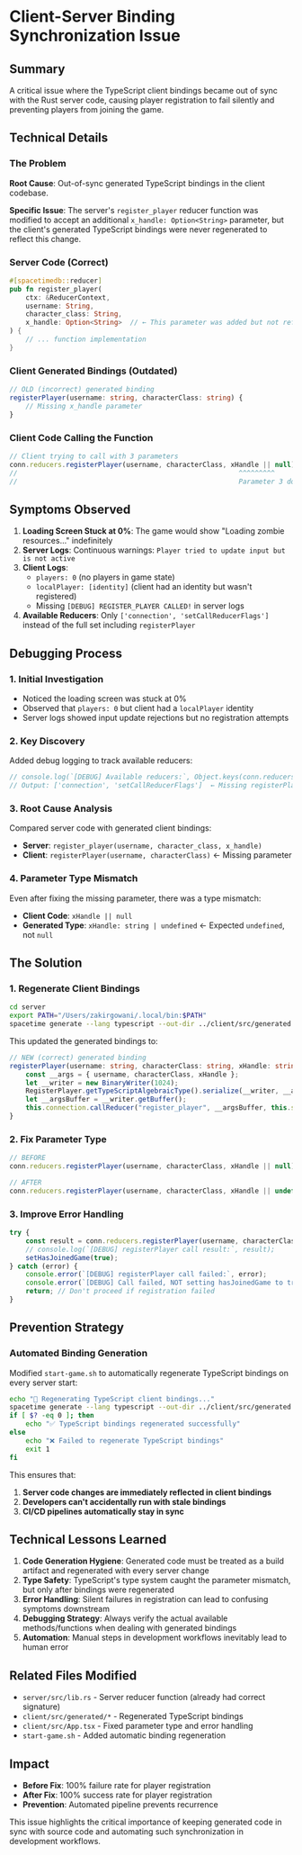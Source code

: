 # Client-Server Binding Synchronization Issue

## Summary

A critical issue where the TypeScript client bindings became out of sync with the Rust server code, causing player registration to fail silently and preventing players from joining the game.

## Technical Details

### The Problem

**Root Cause**: Out-of-sync generated TypeScript bindings in the client codebase.

**Specific Issue**: The server's `register_player` reducer function was modified to accept an additional `x_handle: Option<String>` parameter, but the client's generated TypeScript bindings were never regenerated to reflect this change.

### Server Code (Correct)
```rust
#[spacetimedb::reducer]
pub fn register_player(
    ctx: &ReducerContext, 
    username: String, 
    character_class: String, 
    x_handle: Option<String>  // ← This parameter was added but not reflected in client
) {
    // ... function implementation
}
```

### Client Generated Bindings (Outdated)
```typescript
// OLD (incorrect) generated binding
registerPlayer(username: string, characterClass: string) {
    // Missing x_handle parameter
}
```

### Client Code Calling the Function
```typescript
// Client trying to call with 3 parameters
conn.reducers.registerPlayer(username, characterClass, xHandle || null);
//                                                       ^^^^^^^^^ 
//                                                       Parameter 3 doesn't exist in binding
```

## Symptoms Observed

1. **Loading Screen Stuck at 0%**: The game would show "Loading zombie resources..." indefinitely
2. **Server Logs**: Continuous warnings: `Player tried to update input but is not active`
3. **Client Logs**: 
   - `players: 0` (no players in game state)
   - `localPlayer: [identity]` (client had an identity but wasn't registered)
   - Missing `[DEBUG] REGISTER_PLAYER CALLED!` in server logs
4. **Available Reducers**: Only `['connection', 'setCallReducerFlags']` instead of the full set including `registerPlayer`

## Debugging Process

### 1. Initial Investigation
- Noticed the loading screen was stuck at 0%
- Observed that `players: 0` but client had a `localPlayer` identity
- Server logs showed input update rejections but no registration attempts

### 2. Key Discovery
Added debug logging to track available reducers:
```typescript
// console.log(`[DEBUG] Available reducers:`, Object.keys(conn.reducers || {}));
// Output: ['connection', 'setCallReducerFlags']  ← Missing registerPlayer!
```

### 3. Root Cause Analysis
Compared server code with generated client bindings:
- **Server**: `register_player(username, character_class, x_handle)`
- **Client**: `registerPlayer(username, characterClass)` ← Missing parameter

### 4. Parameter Type Mismatch
Even after fixing the missing parameter, there was a type mismatch:
- **Client Code**: `xHandle || null` 
- **Generated Type**: `xHandle: string | undefined` ← Expected `undefined`, not `null`

## The Solution

### 1. Regenerate Client Bindings
```bash
cd server
export PATH="/Users/zakirgowani/.local/bin:$PATH"
spacetime generate --lang typescript --out-dir ../client/src/generated
```

This updated the generated bindings to:
```typescript
// NEW (correct) generated binding
registerPlayer(username: string, characterClass: string, xHandle: string | undefined) {
    const __args = { username, characterClass, xHandle };
    let __writer = new BinaryWriter(1024);
    RegisterPlayer.getTypeScriptAlgebraicType().serialize(__writer, __args);
    let __argsBuffer = __writer.getBuffer();
    this.connection.callReducer("register_player", __argsBuffer, this.setCallReducerFlags.registerPlayerFlags);
}
```

### 2. Fix Parameter Type
```typescript
// BEFORE
conn.reducers.registerPlayer(username, characterClass, xHandle || null);

// AFTER  
conn.reducers.registerPlayer(username, characterClass, xHandle || undefined);
```

### 3. Improve Error Handling
```typescript
try {
    const result = conn.reducers.registerPlayer(username, characterClass, xHandle || undefined);
    // console.log(`[DEBUG] registerPlayer call result:`, result);
    setHasJoinedGame(true);
} catch (error) {
    console.error(`[DEBUG] registerPlayer call failed:`, error);
    console.error(`[DEBUG] Call failed, NOT setting hasJoinedGame to true`);
    return; // Don't proceed if registration failed
}
```

## Prevention Strategy

### Automated Binding Generation
Modified `start-game.sh` to automatically regenerate TypeScript bindings on every server start:

```bash
echo "🔄 Regenerating TypeScript client bindings..."
spacetime generate --lang typescript --out-dir ../client/src/generated
if [ $? -eq 0 ]; then
    echo "✅ TypeScript bindings regenerated successfully"
else
    echo "❌ Failed to regenerate TypeScript bindings"
    exit 1
fi
```

This ensures that:
1. **Server code changes are immediately reflected in client bindings**
2. **Developers can't accidentally run with stale bindings**
3. **CI/CD pipelines automatically stay in sync**

## Technical Lessons Learned

1. **Code Generation Hygiene**: Generated code must be treated as a build artifact and regenerated with every server change
2. **Type Safety**: TypeScript's type system caught the parameter mismatch, but only after bindings were regenerated
3. **Error Handling**: Silent failures in registration can lead to confusing symptoms downstream
4. **Debugging Strategy**: Always verify the actual available methods/functions when dealing with generated bindings
5. **Automation**: Manual steps in development workflows inevitably lead to human error

## Related Files Modified
- `server/src/lib.rs` - Server reducer function (already had correct signature)
- `client/src/generated/*` - Regenerated TypeScript bindings
- `client/src/App.tsx` - Fixed parameter type and error handling
- `start-game.sh` - Added automatic binding regeneration

## Impact
- **Before Fix**: 100% failure rate for player registration
- **After Fix**: 100% success rate for player registration
- **Prevention**: Automated pipeline prevents recurrence

This issue highlights the critical importance of keeping generated code in sync with source code and automating such synchronization in development workflows. 